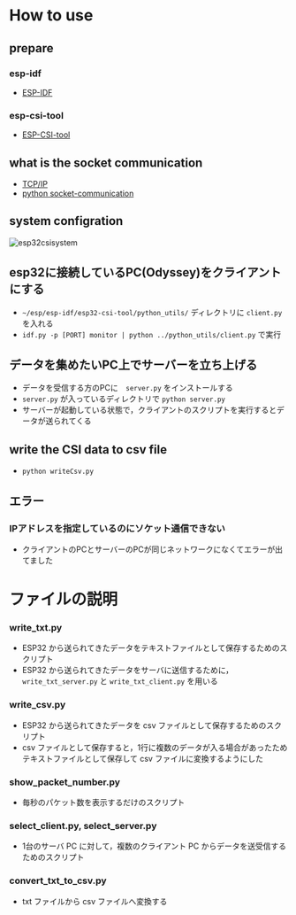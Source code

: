 # How to use
## prepare
### esp-idf
 - [ESP-IDF](https://docs.espressif.com/projects/esp-idf/en/release-v4.3/esp32/get-started/index.html)
### esp-csi-tool
 - [ESP-CSI-tool](https://github.com/StevenMHernandez/ESP32-CSI-Tool)

## what is the socket communication
 - [TCP/IP](https://www.itmanage.co.jp/column/tcp-ip-protocol/)
 - [python socket-communication](https://office54.net/python/app/python-data-socket)

## system configration
![esp32csisystem](https://user-images.githubusercontent.com/80093134/182512286-9df52333-cf04-46b4-b0b1-8b22308eff1b.png)

## esp32に接続しているPC(Odyssey)をクライアントにする
-  `~/esp/esp-idf/esp32-csi-tool/python_utils/` ディレクトリに `client.py` を入れる
- `idf.py -p [PORT] monitor | python ../python_utils/client.py` で実行


## データを集めたいPC上でサーバーを立ち上げる
- データを受信する方のPCに　`server.py` をインストールする
- `server.py` が入っているディレクトリで `python server.py` 
- サーバーが起動している状態で，クライアントのスクリプトを実行するとデータが送られてくる

## write the CSI data to csv file
 - `python writeCsv.py`


## エラー

### IPアドレスを指定しているのにソケット通信できない
- クライアントのPCとサーバーのPCが同じネットワークになくてエラーが出てました

# ファイルの説明

### write_txt.py
 - ESP32 から送られてきたデータをテキストファイルとして保存するためのスクリプト
 - ESP32 から送られてきたデータをサーバに送信するために， `write_txt_server.py` と `write_txt_client.py` を用いる
 
### write_csv.py
 - ESP32 から送られてきたデータを csv ファイルとして保存するためのスクリプト
 - csv ファイルとして保存すると，1行に複数のデータが入る場合があったためテキストファイルとして保存して csv ファイルに変換するようにした

### show_packet_number.py
 - 毎秒のパケット数を表示するだけのスクリプト
 
### select_client.py, select_server.py
 - 1台のサーバ PC に対して，複数のクライアント PC からデータを送受信するためのスクリプト

### convert_txt_to_csv.py
 - txt ファイルから csv ファイルへ変換する
